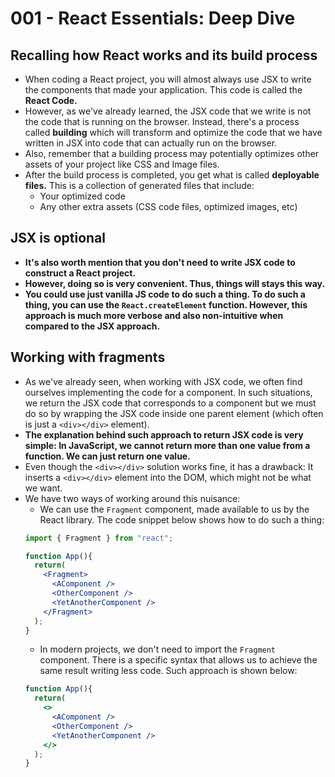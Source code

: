 # 001 - React Essentials: Deep Dive

## Recalling how React works and its build process
* When coding a React project, you will almost always use JSX to write the components that made your application. This code is called the __React Code.__
* However, as we've already learned, the JSX code that we write is not the code that is running on the browser. Instead, there's a process called __building__ which will transform and optimize the code that we have written in JSX into code that can actually run on the browser.
* Also, remember that a building process may potentially optimizes other assets of your project like CSS and Image files.
* After the build process is completed, you get what is called __deployable files.__ This is a collection of generated files that include:
  * Your optimized code
  * Any other extra assets (CSS code files, optimized images, etc)

## JSX is optional
* __It's also worth mention that you don't need to write JSX code to construct a React project.__
* __However, doing so is very convenient. Thus, things will stays this way.__
* __You could use just vanilla JS code to do such a thing. To do such a thing, you can use the ```React.createElement``` function. However, this approach is much more verbose and also non-intuitive when compared to the JSX approach.__

## Working with fragments
* As we've already seen, when working with JSX code, we often find ourselves implementing the code for a component. In such situations, we return the JSX code that corresponds to a component but we must do so by wrapping the JSX code inside one parent element (which often is just a ```<div></div>``` element).
* __The explanation behind such approach to return JSX code is very simple: In JavaScript, we cannot return more than one value from a function. We can just return one value.__
* Even though the ```<div></div>``` solution works fine, it has a drawback: It inserts a ```<div></div>``` element into the DOM, which might not be what we want.
* We have two ways of working around this nuisance:
  * We can use the ```Fragment``` component, made available to us by the React library. The code snippet below shows how to do such a thing:
  ```jsx
  import { Fragment } from "react"; 

  function App(){
    return(
      <Fragment>
        <AComponent />
        <OtherComponent />
        <YetAnotherComponent />
      </Fragment>
    );
  }
  ```
  * In modern projects, we don't need to import the ```Fragment``` component. There is a specific syntax that allows us to achieve the same result writing less code. Such approach is shown below:
  ```jsx
  function App(){
    return(
      <>
        <AComponent />
        <OtherComponent />
        <YetAnotherComponent />
      </>
    );
  }
  ```